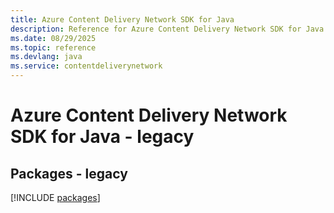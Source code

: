 ```yaml
---
title: Azure Content Delivery Network SDK for Java
description: Reference for Azure Content Delivery Network SDK for Java
ms.date: 08/29/2025
ms.topic: reference
ms.devlang: java
ms.service: contentdeliverynetwork
---
```

# Azure Content Delivery Network SDK for Java - legacy
## Packages - legacy
[!INCLUDE [packages](content-delivery-network-index.md)]